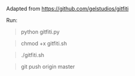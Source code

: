 Adapted from https://github.com/gelstudios/gitfiti

Run:

> python gitfiti.py

> chmod +x gitfiti.sh

> ./gitfiti.sh

> git push origin master

